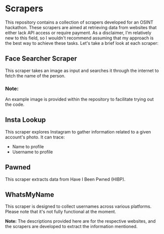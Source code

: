 # Scrapers

This repository contains a collection of scrapers developed for an OSINT hackathon. These scrapers are aimed at retrieving data from websites that either lack API access or require payment. As a disclaimer, I'm relatively new to this field, so I wouldn't recommend assuming that my approach is the best way to achieve these tasks. Let's take a brief look at each scraper:

## Face Searcher Scraper

This scraper takes an image as input and searches it through the internet to fetch the name of the person.

### Note:
An example image is provided within the repository to facilitate trying out the code.

## Insta Lookup

This scraper explores Instagram to gather information related to a given account's photo. It can trace:

- Name to profile
- Username to profile

## Pawned

This scraper extracts data from Have I Been Pwned (HIBP).

## WhatsMyName

This scraper is designed to collect usernames across various platforms. Please note that it's not fully functional at the moment.

**Note:** The descriptions provided here are for the respective websites, and the scrapers are developed to extract the information mentioned.
